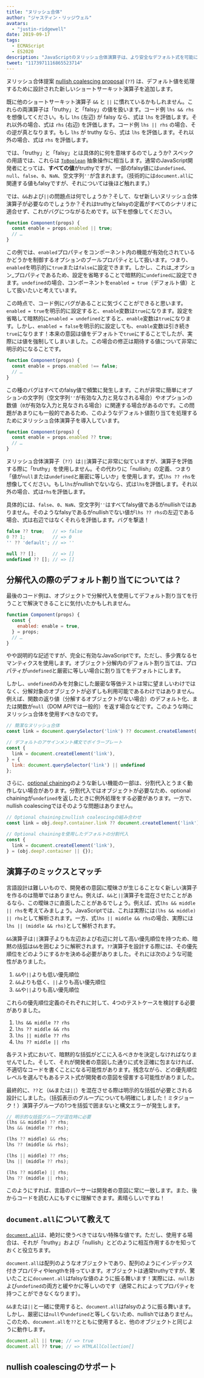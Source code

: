 ```yaml
---
title: "ヌリッシュ合体"
author: "ジャスティン・リッジウェル"
avatars:
  - "justin-ridgewell"
date: 2019-09-17
tags:
  - ECMAScript
  - ES2020
description: "JavaScriptのヌリッシュ合体演算子は、より安全なデフォルト式を可能にします。"
tweet: "1173971116865523714"
---
```

ヌリッシュ合体提案 [nullish coalescing proposal](https://github.com/tc39/proposal-nullish-coalescing/) (`??`) は、デフォルト値を処理するために設計された新しいショートサーキット演算子を追加します。

既に他のショートサーキット演算子 `&&` と `||` に慣れているかもしれません。これらの両演算子は「truthy」と「falsy」の値を扱います。コード例 `lhs && rhs` を想像してください。もし `lhs` (左辺) が falsy なら、式は `lhs` を評価します。それ以外の場合、式は `rhs` (右辺) を評価します。コード例 `lhs || rhs` の場合、その逆が真となります。もし `lhs` が truthy なら、式は `lhs` を評価します。それ以外の場合、式は `rhs` を評価します。

<!--truncate-->
では、「truthy」と「falsy」とは具体的に何を意味するのでしょうか? スペックの用語では、これらは [`ToBoolean`](https://tc39.es/ecma262/#sec-toboolean) 抽象操作に相当します。通常のJavaScript開発者にとっては、**すべての値**がtruthyですが、一部のfalsy値には`undefined`、`null`、`false`、`0`、`NaN`、空文字列`''`が含まれます。（技術的には`document.all`に関連する値もfalsyですが、それについては後ほど触れます。）

では、`&&`および`||`の問題点は何でしょうか？そして、なぜ新しいヌリッシュ合体演算子が必要なのでしょうか？それはtruthyとfalsyの定義がすべてのシナリオに適合せず、これがバグにつながるためです。以下を想像してください。

```js
function Component(props) {
  const enable = props.enabled || true;
  // …
}
```

この例では、`enabled`プロパティをコンポーネント内の機能が有効化されているかどうかを制御するオプションのブールプロパティとして扱います。つまり、`enabled`を明示的に`true`または`false`に設定できます。しかし、これは_オプション_プロパティであるため、設定を省略することで暗黙的に`undefined`に設定できます。`undefined`の場合、コンポーネントを`enabled = true`（デフォルト値）として扱いたいと考えています。

この時点で、コード例にバグがあることに気づくことができると思います。`enabled = true`を明示的に設定すると、`enable`変数は`true`になります。設定を省略して暗黙的に`enabled = undefined`とすると、`enable`変数は`true`になります。しかし、`enabled = false`を明示的に設定しても、`enable`変数は引き続き`true`になります！本来の意図は値をデフォルトで`true`にすることでしたが、実際には値を強制してしまいました。この場合の修正は期待する値について非常に明示的になることです。

```js
function Component(props) {
  const enable = props.enabled !== false;
  // …
}
```

この種のバグはすべてのfalsy値で頻繁に発生します。これが非常に簡単にオプションの文字列（空文字列`''`が有効な入力と見なされる場合）やオプションの数値（`0`が有効な入力と見なされる場合）に関連する場合があるのです。この問題があまりにも一般的であるため、このようなデフォルト値割り当てを処理するためにヌリッシュ合体演算子を導入しています。

```js
function Component(props) {
  const enable = props.enabled ?? true;
  // …
}
```

ヌリッシュ合体演算子（`??`）は`||`演算子に非常に似ていますが、演算子を評価する際に「truthy」を使用しません。その代わりに「nullish」の定義、つまり「値が`null`または`undefined`と厳密に等しいか」を使用します。式`lhs ?? rhs`を想像してください。もし`lhs`がnullishでないなら、式は`lhs`を評価します。それ以外の場合、式は`rhs`を評価します。

具体的には、`false`、`0`、`NaN`、空文字列`''`はすべてfalsy値であるがnullishではありません。そのようなfalsyであるがnullishでない値が`lhs ?? rhs`の左辺である場合、式は右辺ではなくそれらを評価します。バグを撃退！

```js
false ?? true;   // => false
0 ?? 1;          // => 0
'' ?? 'default'; // => ''

null ?? [];      // => []
undefined ?? []; // => []
```

## 分解代入の際のデフォルト割り当てについては？

最後のコード例は、オブジェクトで分解代入を使用してデフォルト割り当てを行うことで解決できることに気付いたかもしれません。

```js
function Component(props) {
  const {
    enabled: enable = true,
  } = props;
  // …
}
```

やや説明的な記述ですが、完全に有効なJavaScriptです。ただし、多少異なるセマンティクスを使用します。オブジェクト分解内のデフォルト割り当ては、プロパティが`undefined`と厳密に等しい場合に割り当てをデフォルトにします。

しかし、`undefined`のみを対象にした厳密な等価テストは常に望ましいわけではなく、分解対象のオブジェクトが必ずしも利用可能であるわけではありません。例えば、関数の返り値（分解するオブジェクトがない場合）のデフォルト化、または関数が`null`（DOM APIでは一般的）を返す場合などです。このような時にヌリッシュ合体を使用すべきなのです。

```js
// 簡潔なヌリッシュ合体
const link = document.querySelector('link') ?? document.createElement('link');

// デフォルトのアサインメント構文でボイラープレート
const {
  link = document.createElement('link'),
} = {
  link: document.querySelector('link') || undefined
};
```

さらに、[optional chaining](/features/optional-chaining)のような新しい機能の一部は、分割代入とうまく動作しない場合があります。分割代入ではオブジェクトが必要なため、optional chainingが`undefined`を返したときに例外処理をする必要があります。一方で、nullish coalescingではそのような問題はありません。

```js
// Optional chainingとnullish coalescingの組み合わせ
const link = obj.deep?.container.link ?? document.createElement('link');

// Optional chainingを使用したデフォルトの分割代入
const {
  link = document.createElement('link'),
} = (obj.deep?.container || {});
```

## 演算子のミックスとマッチ

言語設計は難しいもので、開発者の意図に曖昧さが生じることなく新しい演算子を作るのは簡単ではありません。例えば、`&&`と`||`演算子を混在させたことがあるなら、この曖昧さに直面したことがあるでしょう。例えば、式`lhs && middle || rhs`を考えてみましょう。JavaScriptでは、これは実際には`(lhs && middle) || rhs`として解析されます。一方、式`lhs || middle && rhs`の場合、実際には`lhs || (middle && rhs)`として解析されます。

`&&`演算子は`||`演算子よりも左辺および右辺に対して高い優先順位を持つため、暗黙の括弧は`&&`を囲むように解釈されます。`??`演算子を設計する際には、その優先順位をどのようにするかを決める必要がありました。それには次のような可能性がありました。

1. `&&`や`||`よりも低い優先順位
2. `&&`よりも低く、`||`よりも高い優先順位
3. `&&`や`||`よりも高い優先順位

これらの優先順位定義のそれぞれに対して、4つのテストケースを検討する必要がありました。

1. `lhs && middle ?? rhs`
2. `lhs ?? middle && rhs`
3. `lhs || middle ?? rhs`
4. `lhs ?? middle || rhs`

各テスト式において、暗黙的な括弧がどこに入るべきかを決定しなければなりませんでした。そして、それが開発者の意図した通りに式を正確に包まなければ、不適切なコードを書くことになる可能性があります。残念ながら、どの優先順位レベルを選んでもあるテスト式が開発者の意図を侵害する可能性がありました。

最終的に、`??`と（`&&`または`||`）を混在させる際は明示的な括弧が必要とされる設計にしました。（括弧表示のグループについても明確にしました！ミタジョーク！）演算子グループの1つを括弧で囲まないと構文エラーが発生します。

```js
// 明示的な括弧グループが混在時に必要
(lhs && middle) ?? rhs;
lhs && (middle ?? rhs);

(lhs ?? middle) && rhs;
lhs ?? (middle && rhs);

(lhs || middle) ?? rhs;
lhs || (middle ?? rhs);

(lhs ?? middle) || rhs;
lhs ?? (middle || rhs);
```

このようにすれば、言語のパーサーは開発者の意図に常に一致します。また、後からコードを読む人にもすぐに理解できます。素晴らしいですね！

## `document.all`について教えて

[`document.all`](https://developer.mozilla.org/en-US/docs/Web/API/Document/all)は、絶対に使うべきではない特殊な値です。ただし、使用する場合は、それが「truthy」および「nullish」とどのように相互作用するかを知っておくと役立ちます。

`document.all`は配列のようなオブジェクトであり、配列のようにインデックス付きプロパティやlengthを持っています。オブジェクトは通常truthyですが、驚いたことに`document.all`はfalsyな値のように振る舞います！実際には、`null`および`undefined`の両方と緩やかに等しいのです（通常これによってプロパティを持つことができなくなります）。

`&&`または`||`と一緒に使用すると、`document.all`はfalsyのように振る舞います。しかし、厳密には`null`や`undefined`と等しくないため、nullishではありません。このため、`document.all`を`??`とともに使用すると、他のオブジェクトと同じように動作します。

```js
document.all || true; // => true
document.all ?? true; // => HTMLAllCollection[]
```

## nullish coalescingのサポート

<feature-support chrome="80 https://bugs.chromium.org/p/v8/issues/detail?id=9547"
                 firefox="72 https://bugzilla.mozilla.org/show_bug.cgi?id=1566141"
                 safari="13.1 https://webkit.org/blog/10247/new-webkit-features-in-safari-13-1/"
                 nodejs="14 https://medium.com/@nodejs/node-js-version-14-available-now-8170d384567e"
                 babel="yes https://babeljs.io/docs/en/babel-plugin-proposal-nullish-coalescing-operator"></feature-support>

